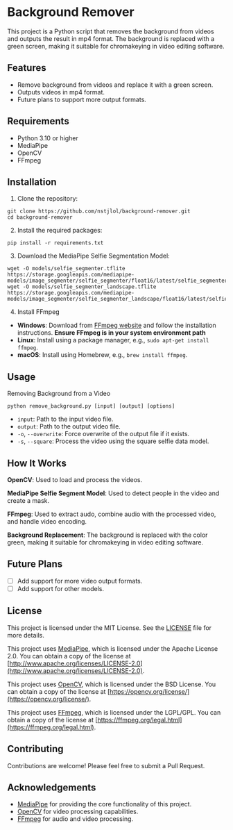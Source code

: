 # Background Remover
This project is a Python script that removes the background from videos and outputs the result in mp4 format. The background is replaced with a green screen, making it suitable for chromakeying in video editing software.

## Features
- Remove background from videos and replace it with a green screen.
- Outputs videos in mp4 format.
- Future plans to support more output formats.

## Requirements
- Python 3.10 or higher
- MediaPipe
- OpenCV
- FFmpeg

## Installation
1. Clone the repository:
```
git clone https://github.com/nstjlol/background-remover.git
cd background-remover
```
2. Install the required packages:
```
pip install -r requirements.txt
```
3. Download the MediaPipe Selfie Segmentation Model:
```
wget -O models/selfie_segmenter.tflite https://storage.googleapis.com/mediapipe-models/image_segmenter/selfie_segmenter/float16/latest/selfie_segmenter.tflite
wget -O models/selfie_segmenter_landscape.tflite https://storage.googleapis.com/mediapipe-models/image_segmenter/selfie_segmenter_landscape/float16/latest/selfie_segmenter_landscape.tflite
```
4. Install FFmpeg
- **Windows**: Download from [FFmpeg website](https://www.ffmpeg.org/download.html) and follow the installation instructions. **Ensure FFmpeg is in your system environment path**
- **Linux**: Install using a package manager, e.g., `sudo apt-get install ffmpeg`.
- **macOS**: Install using Homebrew, e.g., `brew install ffmpeg`.
## Usage
Removing Background from a Video
```
python remove_background.py [input] [output] [options]
```
- `input`: Path to the input video file.
- `output`: Path to the output video file.
- `-o`, `--overwrite`: Force overwrite of the output file if it exists.
- `-s`, `--square`: Process the video using the square selfie data model.

## How It Works
**OpenCV**: Used to load and process the videos.

**MediaPipe Selfie Segment Model**: Used to detect people in the video and create a mask.

**FFmpeg**: Used to extract audo, combine audio with the processed video, and handle video encoding.

**Background Replacement**: The background is replaced with the color green, making it suitable for chromakeying in video editing software.

## Future Plans
- [ ] Add support for more video output formats.
- [ ] Add support for other models.

## License

This project is licensed under the MIT License. See the [LICENSE](LICENSE) file for more details.

This project uses [MediaPipe](https://github.com/google-ai-edge/mediapipe), which is licensed under the Apache License 2.0. You can obtain a copy of the license at [http://www.apache.org/licenses/LICENSE-2.0](http://www.apache.org/licenses/LICENSE-2.0).

This project uses [OpenCV](https://opencv.org), which is licensed under the BSD License. You can obtain a copy of the license at [https://opencv.org/license/](https://opencv.org/license/).

This project uses [FFmpeg](https://ffmpeg.org), which is licensed under the LGPL/GPL. You can obtain a copy of the license at [https://ffmpeg.org/legal.html](https://ffmpeg.org/legal.html).

## Contributing
Contributions are welcome! Please feel free to submit a Pull Request.

## Acknowledgements
- [MediaPipe](https://github.com/google-ai-edge/mediapipe) for providing the core functionality of this project.
- [OpenCV](https://github.com/opencv/opencv) for video processing capabilities.
- [FFmpeg](https://ffmpeg.org) for audio and video processing.
